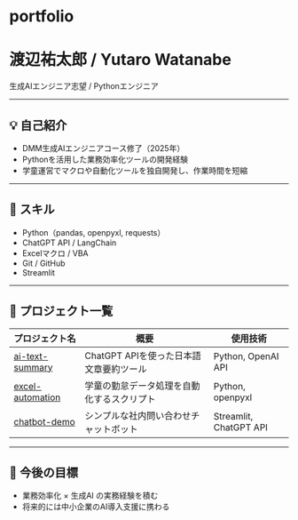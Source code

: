 # portfolio

# 渡辺祐太郎 / Yutaro Watanabe
生成AIエンジニア志望 / Pythonエンジニア

---

## 💡 自己紹介
- DMM生成AIエンジニアコース修了（2025年）
- Pythonを活用した業務効率化ツールの開発経験
- 学童運営でマクロや自動化ツールを独自開発し、作業時間を短縮

---

## 🧠 スキル
- Python（pandas, openpyxl, requests）
- ChatGPT API / LangChain
- Excelマクロ / VBA
- Git / GitHub
- Streamlit

---

## 📂 プロジェクト一覧
| プロジェクト名 | 概要 | 使用技術 |
|----------------|------|----------|
| [ai-text-summary](https://github.com/yutaro-dev/ai-text-summary) | ChatGPT APIを使った日本語文章要約ツール | Python, OpenAI API |
| [excel-automation](https://github.com/yutaro-dev/excel-automation) | 学童の勤怠データ処理を自動化するスクリプト | Python, openpyxl |
| [chatbot-demo](https://github.com/yutaro-dev/chatbot-demo) | シンプルな社内問い合わせチャットボット | Streamlit, ChatGPT API |

---

## 🌱 今後の目標
- 業務効率化 × 生成AI の実務経験を積む  
- 将来的には中小企業のAI導入支援に携わる
